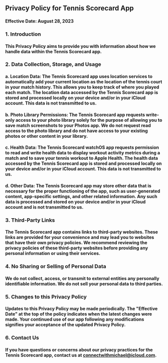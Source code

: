 ## **Privacy Policy for Tennis Scorecard App**

#### Effective Date: August 28, 2023

### **1. Introduction**
#### This Privacy Policy aims to provide you with information about how we handle data within the Tennis Scorecard app.

### **2. Data Collection, Storage, and Usage**

#### **a. Location Data:** The Tennis Scorecard app uses location services to automatically add your current location as the location of the tennis court in your match history. This allows you to keep track of where you played each match. The location data accessed by the Tennis Scorecard app is stored and processed locally on your device and/or in your iCloud account. This data is not transmitted to us.

#### **b. Photo Library Permissions:** The Tennis Scorecard app requests write-only access to your photo library solely for the purpose of allowing you to save match screenshots to your Photos app. We do not request read access to the photo library and do not have access to your existing photos or other content in your library.

#### **c. Health Data:** The Tennis Scorecard watchOS app requests permission to read and write health data to display workout activity metrics during a match and to save your tennis workout to Apple Health. The health data accessed by the Tennis Scorecard app is stored and processed locally on your device and/or in your iCloud account. This data is not transmitted to us.

#### **d. Other Data:** The Tennis Scorecard app may store other data that is necessary for the proper functioning of the app, such as user-generated content, app-specific settings, and other related information. Any such data is processed and stored on your device and/or in your iCloud account and is not transmitted to us.

### **3. Third-Party Links**
#### The Tennis Scorecard app contains links to third-party websites. These links are provided for your convenience and may lead you to websites that have their own privacy policies. We recommend reviewing the privacy policies of these third-party websites before providing any personal information or using their services.

### **4. No Sharing or Selling of Personal Data**
#### We do not collect, access, or transmit to external entities any personally identifiable information. We do not sell your personal data to third parties.

### **5. Changes to this Privacy Policy**
#### Updates to this Privacy Policy may be made periodically. The "Effective Date" at the top of the policy indicates when the latest changes were made. Your continued use of our app following any modifications signifies your acceptance of the updated Privacy Policy.

### **6. Contact Us**
#### If you have questions or concerns about our privacy practices for the Tennis Scorecard app, contact us at connectwithmichael@icloud.com.
